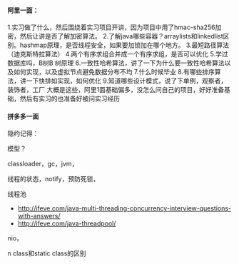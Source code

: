 #### 阿里一面：

1.实习做了什么，然后围绕着实习项目开讲，因为项目中用了hmac-sha256加密，然后让讲是否了解加密算法。
2.了解java哪些容器？arraylists和linkedlist区别。hashmap原理，是否线程安全，如果要加锁加在哪个地方。
3.最短路径算法（迪克斯特拉算法）
4.两个有序求组合并成一个有序求组，是否可以优化
5.学过数据库吗，B树B 树原理
6.一致性哈希算法，讲了一下为什么要一致性哈希算法以及如何实现，以及虚拟节点避免数据分布不均
7.什么时候毕业
8.有哪些排序算法，讲一下快排如实现，如何优化
9.知道哪些设计模式，说了下单例，观察者，装饰者，工厂
大概是这些，阿里1面基础偏多，没怎么问自己的项目，好好准备基础，然后有实习的也准备好被问实习经历



#### 拼多多一面

隐约记得：

模型？

classloader，gc，jvm，

线程的状态，notify，预防死锁，

线程池  

- http://ifeve.com/java-multi-threading-concurrency-interview-questions-with-answers/
- http://ifeve.com/java-threadpool/



nio，

n class和static class的区别

